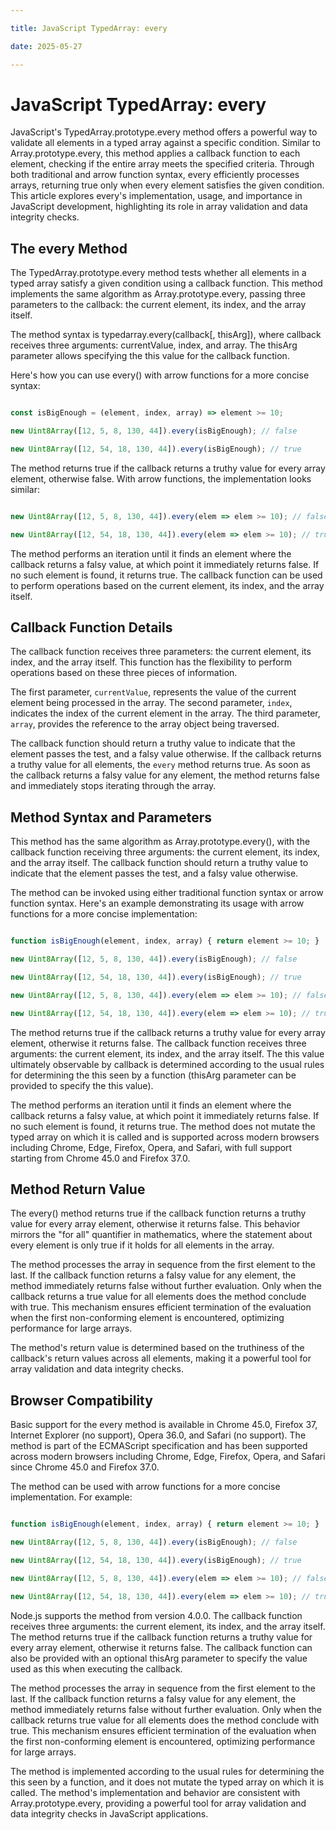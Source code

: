 ```yaml
---

title: JavaScript TypedArray: every

date: 2025-05-27

---
```



# JavaScript TypedArray: every

JavaScript's TypedArray.prototype.every method offers a powerful way to validate all elements in a typed array against a specific condition. Similar to Array.prototype.every, this method applies a callback function to each element, checking if the entire array meets the specified criteria. Through both traditional and arrow function syntax, every efficiently processes arrays, returning true only when every element satisfies the given condition. This article explores every's implementation, usage, and importance in JavaScript development, highlighting its role in array validation and data integrity checks.


## The every Method

The TypedArray.prototype.every method tests whether all elements in a typed array satisfy a given condition using a callback function. This method implements the same algorithm as Array.prototype.every, passing three parameters to the callback: the current element, its index, and the array itself.

The method syntax is typedarray.every(callback[, thisArg]), where callback receives three arguments: currentValue, index, and array. The thisArg parameter allows specifying the this value for the callback function.

Here's how you can use every() with arrow functions for a more concise syntax:

```javascript

const isBigEnough = (element, index, array) => element >= 10;

new Uint8Array([12, 5, 8, 130, 44]).every(isBigEnough); // false

new Uint8Array([12, 54, 18, 130, 44]).every(isBigEnough); // true

```

The method returns true if the callback returns a truthy value for every array element, otherwise false. With arrow functions, the implementation looks similar:

```javascript

new Uint8Array([12, 5, 8, 130, 44]).every(elem => elem >= 10); // false

new Uint8Array([12, 54, 18, 130, 44]).every(elem => elem >= 10); // true

```

The method performs an iteration until it finds an element where the callback returns a falsy value, at which point it immediately returns false. If no such element is found, it returns true. The callback function can be used to perform operations based on the current element, its index, and the array itself.


## Callback Function Details

The callback function receives three parameters: the current element, its index, and the array itself. This function has the flexibility to perform operations based on these three pieces of information.

The first parameter, `currentValue`, represents the value of the current element being processed in the array. The second parameter, `index`, indicates the index of the current element in the array. The third parameter, `array`, provides the reference to the array object being traversed.

The callback function should return a truthy value to indicate that the element passes the test, and a falsy value otherwise. If the callback returns a truthy value for all elements, the `every` method returns true. As soon as the callback returns a falsy value for any element, the method returns false and immediately stops iterating through the array.


## Method Syntax and Parameters

This method has the same algorithm as Array.prototype.every(), with the callback function receiving three arguments: the current element, its index, and the array itself. The callback function should return a truthy value to indicate that the element passes the test, and a falsy value otherwise.

The method can be invoked using either traditional function syntax or arrow function syntax. Here's an example demonstrating its usage with arrow functions for a more concise implementation:

```javascript

function isBigEnough(element, index, array) { return element >= 10; }

new Uint8Array([12, 5, 8, 130, 44]).every(isBigEnough); // false

new Uint8Array([12, 54, 18, 130, 44]).every(isBigEnough); // true

new Uint8Array([12, 5, 8, 130, 44]).every(elem => elem >= 10); // false

new Uint8Array([12, 54, 18, 130, 44]).every(elem => elem >= 10); // true

```

The method returns true if the callback returns a truthy value for every array element, otherwise it returns false. The callback function receives three arguments: the current element, its index, and the array itself. The this value ultimately observable by callback is determined according to the usual rules for determining the this seen by a function (thisArg parameter can be provided to specify the this value).

The method performs an iteration until it finds an element where the callback returns a falsy value, at which point it immediately returns false. If no such element is found, it returns true. The method does not mutate the typed array on which it is called and is supported across modern browsers including Chrome, Edge, Firefox, Opera, and Safari, with full support starting from Chrome 45.0 and Firefox 37.0.


## Method Return Value

The every() method returns true if the callback function returns a truthy value for every array element, otherwise it returns false. This behavior mirrors the "for all" quantifier in mathematics, where the statement about every element is only true if it holds for all elements in the array.

The method processes the array in sequence from the first element to the last. If the callback function returns a falsy value for any element, the method immediately returns false without further evaluation. Only when the callback returns a true value for all elements does the method conclude with true. This mechanism ensures efficient termination of the evaluation when the first non-conforming element is encountered, optimizing performance for large arrays.

The method's return value is determined based on the truthiness of the callback's return values across all elements, making it a powerful tool for array validation and data integrity checks.


## Browser Compatibility

Basic support for the every method is available in Chrome 45.0, Firefox 37, Internet Explorer (no support), Opera 36.0, and Safari (no support). The method is part of the ECMAScript specification and has been supported across modern browsers including Chrome, Edge, Firefox, Opera, and Safari since Chrome 45.0 and Firefox 37.0.

The method can be used with arrow functions for a more concise implementation. For example:

```javascript

function isBigEnough(element, index, array) { return element >= 10; }

new Uint8Array([12, 5, 8, 130, 44]).every(isBigEnough); // false

new Uint8Array([12, 54, 18, 130, 44]).every(isBigEnough); // true

new Uint8Array([12, 5, 8, 130, 44]).every(elem => elem >= 10); // false

new Uint8Array([12, 54, 18, 130, 44]).every(elem => elem >= 10); // true

```

Node.js supports the method from version 4.0.0. The callback function receives three arguments: the current element, its index, and the array itself. The method returns true if the callback function returns a truthy value for every array element, otherwise it returns false. The callback function can also be provided with an optional thisArg parameter to specify the value used as this when executing the callback.

The method processes the array in sequence from the first element to the last. If the callback function returns a falsy value for any element, the method immediately returns false without further evaluation. Only when the callback returns true value for all elements does the method conclude with true. This mechanism ensures efficient termination of the evaluation when the first non-conforming element is encountered, optimizing performance for large arrays.

The method is implemented according to the usual rules for determining the this seen by a function, and it does not mutate the typed array on which it is called. The method's implementation and behavior are consistent with Array.prototype.every, providing a powerful tool for array validation and data integrity checks in JavaScript applications.

